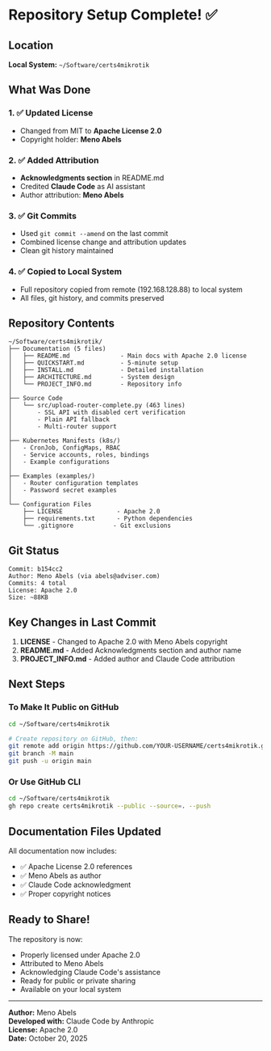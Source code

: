 # Repository Setup Complete! ✅

## Location
**Local System:** `~/Software/certs4mikrotik`

## What Was Done

### 1. ✅ Updated License
- Changed from MIT to **Apache License 2.0**
- Copyright holder: **Meno Abels**

### 2. ✅ Added Attribution
- **Acknowledgments section** in README.md
- Credited **Claude Code** as AI assistant
- Author attribution: **Meno Abels**

### 3. ✅ Git Commits
- Used `git commit --amend` on the last commit
- Combined license change and attribution updates
- Clean git history maintained

### 4. ✅ Copied to Local System
- Full repository copied from remote (192.168.128.88) to local system
- All files, git history, and commits preserved

## Repository Contents

```
~/Software/certs4mikrotik/
├── Documentation (5 files)
│   ├── README.md              - Main docs with Apache 2.0 license
│   ├── QUICKSTART.md          - 5-minute setup
│   ├── INSTALL.md             - Detailed installation
│   ├── ARCHITECTURE.md        - System design
│   └── PROJECT_INFO.md        - Repository info
│
├── Source Code
│   └── src/upload-router-complete.py (463 lines)
│       - SSL API with disabled cert verification
│       - Plain API fallback
│       - Multi-router support
│
├── Kubernetes Manifests (k8s/)
│   - CronJob, ConfigMaps, RBAC
│   - Service accounts, roles, bindings
│   - Example configurations
│
├── Examples (examples/)
│   - Router configuration templates
│   - Password secret examples
│
└── Configuration Files
    ├── LICENSE               - Apache 2.0
    ├── requirements.txt      - Python dependencies
    └── .gitignore           - Git exclusions
```

## Git Status

```
Commit: b154cc2
Author: Meno Abels (via abels@adviser.com)
Commits: 4 total
License: Apache 2.0
Size: ~88KB
```

## Key Changes in Last Commit

1. **LICENSE** - Changed to Apache 2.0 with Meno Abels copyright
2. **README.md** - Added Acknowledgments section and author name
3. **PROJECT_INFO.md** - Added author and Claude Code attribution

## Next Steps

### To Make It Public on GitHub

```bash
cd ~/Software/certs4mikrotik

# Create repository on GitHub, then:
git remote add origin https://github.com/YOUR-USERNAME/certs4mikrotik.git
git branch -M main
git push -u origin main
```

### Or Use GitHub CLI

```bash
cd ~/Software/certs4mikrotik
gh repo create certs4mikrotik --public --source=. --push
```

## Documentation Files Updated

All documentation now includes:
- ✅ Apache License 2.0 references
- ✅ Meno Abels as author
- ✅ Claude Code acknowledgment
- ✅ Proper copyright notices

## Ready to Share!

The repository is now:
- Properly licensed under Apache 2.0
- Attributed to Meno Abels
- Acknowledging Claude Code's assistance
- Ready for public or private sharing
- Available on your local system

---

**Author:** Meno Abels  
**Developed with:** Claude Code by Anthropic  
**License:** Apache 2.0  
**Date:** October 20, 2025
